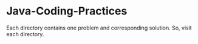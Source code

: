 # Java-Coding-Practices

Each directory contains one problem and corresponding solution. So, visit each directory.
